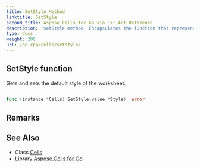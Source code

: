 ```yaml
---
title: SetStyle Method 
linktitle: SetStyle
second_title: Aspose.Cells for Go via C++ API Reference
description: 'SetStyle method. Encapsulates the function that represents setstyle in Go.'
type: docs
weight: 200
url: /go-cpp/cells/setstyle/
---
```


## SetStyle function

Gets and sets the default style of the worksheet.

```go

func (instance *Cells) SetStyle(value *Style)  error

```

## Remarks


## See Also

* Class [Cells](../)
* Library [Aspose.Cells for Go](../../)
